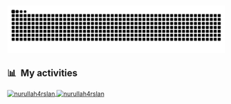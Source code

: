 <div>
  <img src="https://github.com/nurullah4rslan/nurullah4rslan/blob/main/snake.svg" alt="snake"></center>
</div>

<div>

## 📊 &nbsp;My activities

  <a href="https://github.com/nurullah4rslan">
    <img width=450 height=170 align="center" alt="nurullah4rslan" src="https://github-readme-stats.vercel.app/api?username=nurullah4rslan&theme=midnight-purple&show_icons=true&bg_color=rgba(0,0,0,0.0)&hide_border=true&count_private=true&stroke-opacity=0" />
  </a>
  <a href="https://github.com/nurullah4rslan">
    <img align="center" alt="nurullah4rslan" src="https://github-readme-stats.vercel.app/api/top-langs/?username=nurullah4rslan&theme=midnight-purple&layout=compact&bg_color=rgba(0,0,0,0.0)&hide_border=true&count_private=true&stroke-opacity=0" />
  </a>
</div>
